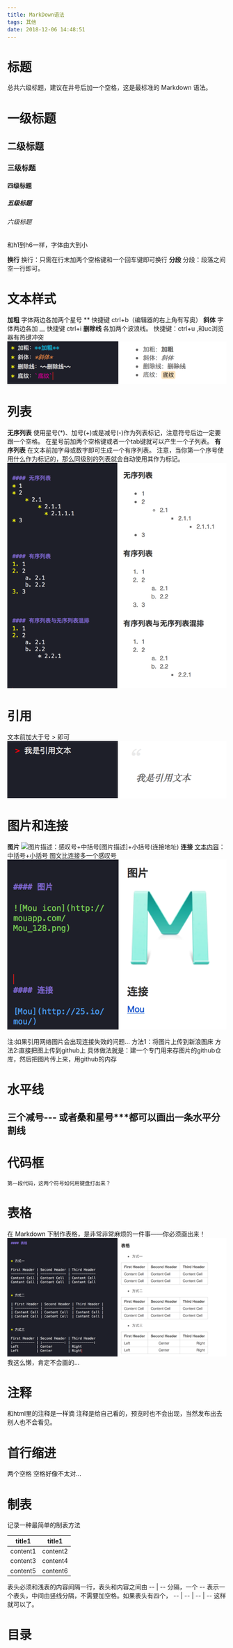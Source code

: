 ```yaml
---
title: MarkDown语法
tags: 其他
date: 2018-12-06 14:48:51
---
```


# 标题
总共六级标题，建议在井号后加一个空格，这是最标准的 Markdown 语法。
# 一级标题
## 二级标题
### 三级标题
#### 四级标题
##### 五级标题
###### 六级标题
和h1到h6一样，字体由大到小

**换行**
换行：只需在行末加两个空格键和一个回车键即可换行
**分段**
分段：段落之间空一行即可。

# 文本样式
**加粗**
字体两边各加两个星号 ** 快捷键 ctrl+b（编辑器的右上角有写奥）
**斜体**
字体两边各加  __ 快捷键 ctrl+i
**删除线**
各加两个波浪线。  快捷键：ctrl+u ,和uc浏览器有热键冲突
![文本样式](MarkDown语法/1.png)

# 列表
**无序列表**
使用星号(*)、加号(+)或是减号(-)作为列表标记，注意符号后边一定要跟一个空格。
在星号前加两个空格键或者一个tab键就可以产生一个子列表。
**有序列表**
在文本前加字母或数字即可生成一个有序列表。
注意，当你第一个序号使用什么作为标记的，那么同级别的列表就会自动使用其作为标记。
![](MarkDown语法/2.png)

# 引用
文本前加大于号  >  即可
![](MarkDown语法/3.png)

# 图片和连接
**图片**
![图片描述](连接地址)：感叹号+中括号[图片描述]+小括号(连接地址)
**连接**
[文本内容](连接地址)：中括号+小括号
图文比连接多一个感叹号
![](MarkDown语法/4.png)

注:如果引用网络图片会出现连接失效的问题...
方法1：将图片上传到新浪图床
方法2:直接把图上传到github上
具体做法就是：建一个专门用来存图片的github仓库，然后把图片传上来，用github的内存

# 水平线
三个减号--- 或者桑和星号***都可以画出一条水平分割线
---

# 代码框
`第一段代码，这两个符号如何用键盘打出来？` 

# 表格
在 Markdown 下制作表格，是非常非常麻烦的一件事——你必须画出来！
![](MarkDown语法/5.png)
我这么懒，肯定不会画的...

# 注释
和html里的注释是一样滴
注释是给自己看的，预览时也不会出现，当然发布出去别人也不会看见。
<!-- 一段注释 -->

# 首行缩进
  两个空格
空格好像不太对...

# 制表
记录一种最简单的制表方法

title1 | title1
-- | --
content1 | content2
content3 | content4
content5 | content6

表头必须和浅表的内容间隔一行，表头和内容之间由
-- | --
分隔，一个 -- 表示一个表头，中间由竖线分隔，不需要加空格。如果表头有四个，
-- | -- | -- | --
这样就可以了。

# 目录

